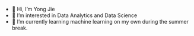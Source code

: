 - 👋 Hi, I’m Yong Jie 
- 👀 I’m interested in Data Analytics and Data Science
- 🌱 I’m currently learning machine learning on my own during the summer break.
<!-- 💞️ I’m looking to collaborate on ---
- 📫 How to reach me --- --->

<!---
jedkk/jedkk is a ✨ special ✨ repository because its `README.md` (this file) appears on your GitHub profile.
You can click the Preview link to take a look at your changes.
--->
